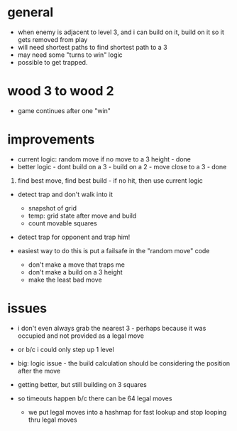 # general

- when enemy is adjacent to level 3, and i can build on it, build on it so it gets removed from play
- will need shortest paths to find shortest path to a 3
- may need some "turns to win" logic
- possible to get trapped.

# wood 3 to wood 2

- game continues after one "win"

# improvements

- current logic: random move if no move to a 3 height - done
- better logic - dont build on a 3 - build on a 2 - move close to a 3 - done

1.  find best move, find best build - if no hit, then use current logic

- detect trap and don't walk into it
  - snapshot of grid
  - temp: grid state after move and build
  - count movable squares
- detect trap for opponent and trap him!

- easiest way to do this is put a failsafe in the "random move" code
  - don't make a move that traps me
  - don't make a build on a 3 height
  - make the least bad move

# issues

- i don't even always grab the nearest 3 - perhaps because it was occupied and not provided as a legal move
- or b/c i could only step up 1 level

- big:  logic issue - the build calculation should be considering the position after the move

- getting better, but still building on 3 squares

- so timeouts happen b/c there can be 64 legal moves
  - we put legal moves into a hashmap for fast lookup and stop looping thru legal moves